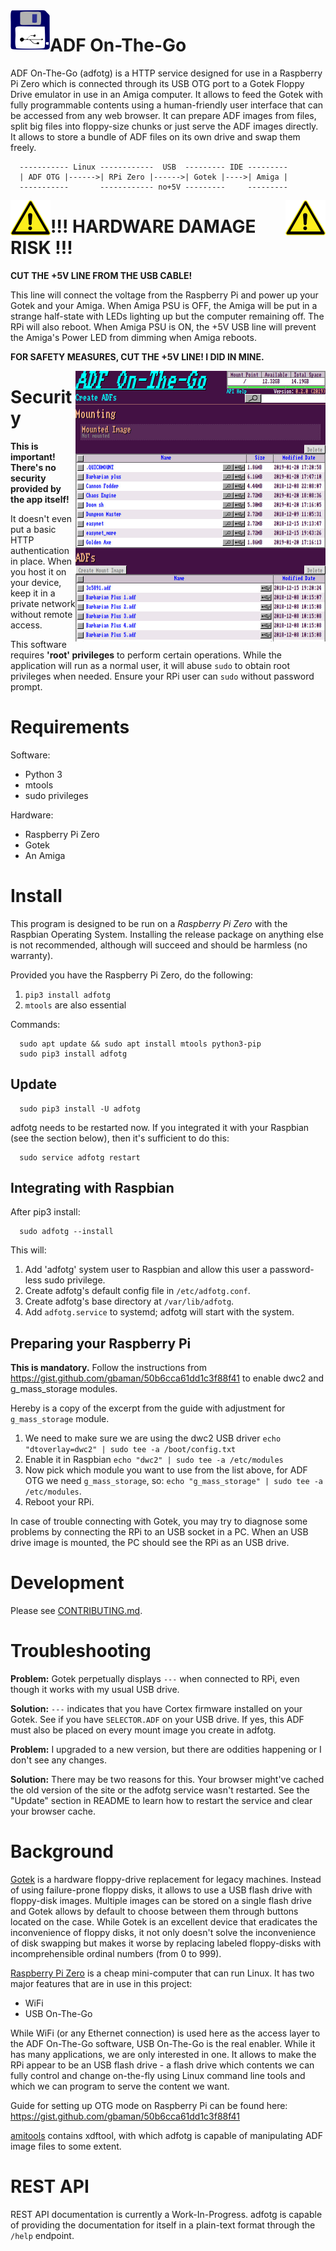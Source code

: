 <img align="left" src="/docs/icon.png">

ADF On-The-Go
=============

ADF On-The-Go (adfotg) is a HTTP service designed for use in a Raspberry
Pi Zero which is connected through its USB OTG port to a Gotek Floppy
Drive emulator in use in an Amiga computer. It allows to feed the Gotek
with fully programmable contents using a human-friendly user interface
that can be accessed from any web browser. It can prepare ADF images
from files, split big files into floppy-size chunks or just serve the
ADF images directly. It allows to store a bundle of ADF files on its
own drive and swap them freely.

```
  ----------- Linux ------------  USB  --------- IDE ---------
  | ADF OTG |------>| RPi Zero |------>| Gotek |---->| Amiga |
  -----------       ------------ no+5V ---------     ---------
```


<img align="left" src="/docs/warning.png">
<img align="right" src="/docs/warning.png">

!!! HARDWARE DAMAGE RISK !!!
============================

**CUT THE +5V LINE FROM THE USB CABLE!**

This line will connect the voltage from the Raspberry Pi and
power up your Gotek and your Amiga. When Amiga PSU is OFF, the Amiga
will be put in a strange half-state with LEDs lighting up but the
computer remaining off. The RPi will also reboot. When Amiga PSU is
ON, the +5V USB line will prevent the Amiga's Power LED from dimming
when Amiga reboots.

**FOR SAFETY MEASURES, CUT THE +5V LINE! I DID IN MINE.**


<img align="right" width=400 src="/docs/mainpage.jpg">

Security
========

**This is important!**
**There's no security provided by the app itself!**

It doesn't even put a basic HTTP authentication in place. When you host it
on your device, keep it in a private network without remote access.

This software requires **'root' privileges** to perform certain
operations. While the application will run as a normal user, it will abuse
`sudo` to obtain root privileges when needed. Ensure your RPi user can `sudo`
without password prompt.


Requirements
============

Software:

* Python 3
* mtools
* sudo privileges

Hardware:

* Raspberry Pi Zero
* Gotek
* An Amiga


Install
=======

This program is designed to be run on a *Raspberry Pi Zero* with the Raspbian
Operating System. Installing the release package on anything else is not
recommended, although will succeed and should be harmless (no warranty).

Provided you have the Raspberry Pi Zero, do the following:

1. `pip3 install adfotg`
2. `mtools` are also essential

Commands:

```
  sudo apt update && sudo apt install mtools python3-pip
  sudo pip3 install adfotg
```


Update
------

```
  sudo pip3 install -U adfotg
```

adfotg needs to be restarted now. If you integrated it with your
Raspbian (see the section below), then it's sufficient to do this:

```
  sudo service adfotg restart
```


Integrating with Raspbian
-------------------------

After pip3 install:

```
  sudo adfotg --install
```

This will:

1. Add 'adfotg' system user to Raspbian and allow this user a
   password-less sudo privilege.
2. Create adfotg's default config file in `/etc/adfotg.conf`.
3. Create adfotg's base directory at `/var/lib/adfotg`.
4. Add `adfotg.service` to systemd; adfotg will start with the system.


Preparing your Raspberry Pi
---------------------------

**This is mandatory.** Follow the instructions from
https://gist.github.com/gbaman/50b6cca61dd1c3f88f41
to enable dwc2 and g_mass_storage modules.

Hereby is a copy of the excerpt from the guide with adjustment
for `g_mass_storage` module.

1. We need to make sure we are using the dwc2 USB driver
   `echo "dtoverlay=dwc2" | sudo tee -a /boot/config.txt`
2. Enable it in Raspbian `echo "dwc2" | sudo tee -a /etc/modules`
3. Now pick which module you want to use from the list above,
   for ADF OTG we need `g_mass_storage`, so:
   `echo "g_mass_storage" | sudo tee -a /etc/modules`.
4. Reboot your RPi.

In case of trouble connecting with Gotek, you may try to
diagnose some problems by connecting the RPi to an USB socket
in a PC. When an USB drive image is mounted, the PC should see
the RPi as an USB drive.


Development
===========

Please see [CONTRIBUTING.md](CONTRIBUTING.md).


Troubleshooting
===============

**Problem:** Gotek perpetually displays `---` when connected to RPi,
even though it works with my usual USB drive.

**Solution:** `---` indicates that you have Cortex firmware installed on
your Gotek. See if you have `SELECTOR.ADF` on your USB drive. If yes,
this ADF must also be placed on every mount image you create in adfotg.


**Problem:** I upgraded to a new version, but there are oddities
happening or I don't see any changes.

**Solution:** There may be two reasons for this. Your browser might've
cached the old version of the site or the adfotg service wasn't
restarted. See the "Update" section in README to learn how to restart
the service and clear your browser cache.


Background
==========

[Gotek](http://www.gotek.in/) is a hardware floppy-drive replacement for
legacy machines. Instead of using failure-prone floppy disks, it allows
to use a USB flash drive with floppy-disk images. Multiple images can
be stored on a single flash drive and Gotek allows by default to choose
between them through buttons located on the case. While Gotek is an
excellent device that eradicates the inconvenience of floppy disks,
it not only doesn't solve the inconvenience of disk swapping but makes
it worse by replacing labeled floppy-disks with incomprehensible
ordinal numbers (from 0 to 999).


[Raspberry Pi Zero](https://www.raspberrypi.org/) is a cheap mini-computer
that can run Linux. It has two major features that are in use in this project:

* WiFi
* USB On-The-Go

While WiFi (or any Ethernet connection) is used here as the access layer
to the ADF On-The-Go software, USB On-The-Go is the real enabler. While
it has many applications, we are only interested in one. It allows to
make the RPi appear to be an USB flash drive - a flash drive which
contents we can fully control and change on-the-fly using Linux command
line tools and which we can program to serve the content we want.

Guide for setting up OTG mode on Raspberry Pi can be found here:
https://gist.github.com/gbaman/50b6cca61dd1c3f88f41


[amitools](https://github.com/cnvogelg/amitools/) contains xdftool,
with which adfotg is capable of manipulating ADF image files to
some extent.


REST API
========

REST API documentation is currently a Work-In-Progress.
adfotg is capable of providing the documentation for itself
in a plain-text format through the `/help` endpoint.
